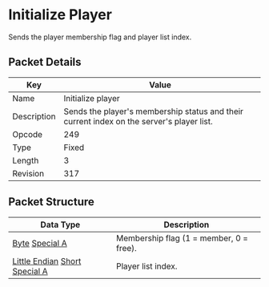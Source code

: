 # Initialize Player
Sends the player membership flag and player list index.

## Packet Details
| Key | Value |
|--|--|
| Name | Initialize player |
| Description | Sends the player's membership status and their current index on the server's player list. |
| Opcode | 249 |
| Type | Fixed |
| Length | 3 |
| Revision | 317 |

## Packet Structure
| Data Type | Description |
|--|--|
| [Byte](/Data-Types.html#common-data-types) [Special A](/Data-Types.html#bespoke-data-types) | Membership flag (1 = member, 0 = free). |
| [Little Endian](/Data-Types.html#little-endian) [Short](/Data-Types.html#common-data-types) [Special A](/Data-Types.html#bespoke-data-types) | Player list index. |
